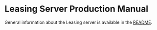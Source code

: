 Leasing Server Production Manual
================================

General information about the Leasing server is available in the
[README](./README.md).
